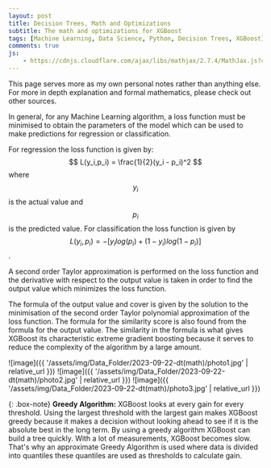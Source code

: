 ```yaml
---
layout: post
title: Decision Trees, Math and Optimizations 
subtitle: The math and optimizations for XGBoost
tags: [Machine Learning, Data Science, Python, Decision Trees, XGBoost]
comments: true
js:
    - https://cdnjs.cloudflare.com/ajax/libs/mathjax/2.7.4/MathJax.js?config=TeX-MML-AM_CHTML
---
```


This page serves more as my own personal notes rather than anything else. For more in depth explanation and formal 
mathematics, please check out other sources. 

In general, for any Machine Learning algorithm, a loss function must be minimised to obtain the parameters of the model 
which can be used to make predictions for regression or classification. 

For regression the loss function is given by: $$ L(y_i,p_i) = \frac{1}{2}(y_i - p_i)^2 $$ where $$y_i$$ is the
actual value and $$p_i$$ is the predicted value. For classification the loss function is given by $$ L(y_i,p_i) = -[y_i log(p_i) + (1 - y_i)log(1 - p_i)] $$. 

A second order Taylor approximation is performed on the loss function and the derivative with respect to the output value 
is taken in order to find the output value which minimizes the loss function.

The formula of the output value and cover is given by the solution to the minimisation of the second order Taylor 
polynomial approximation of the loss function. The formula for the similarity score is also found from the formula for 
the output value. The similarity in the formula is what gives XGBoost its characteristic extreme gradient boosting 
because it serves to reduce the complexity of the algorithm by a large amount.

![image]({{ '/assets/img/Data_Folder/2023-09-22-dt(math)/photo1.jpg' | relative_url }})
![image]({{ '/assets/img/Data_Folder/2023-09-22-dt(math)/photo2.jpg' | relative_url }})
![image]({{ '/assets/img/Data_Folder/2023-09-22-dt(math)/photo3.jpg' | relative_url }})

{: .box-note}
**Greedy Algorithm:** XGBoost looks at every gain for every threshold. Using the largest threshold with the largest gain 
makes XGBoost greedy because it makes a decision without looking ahead to see if it is the absolute best in the long term. 
By using a greedy algorithm XGBoost can build a tree quickly. With a lot of measurements, XGBoost becomes slow. That's why
an approximate Greedy Algorithm is used where data is divided into quantiles these quantiles are used as thresholds
to calculate gain.



